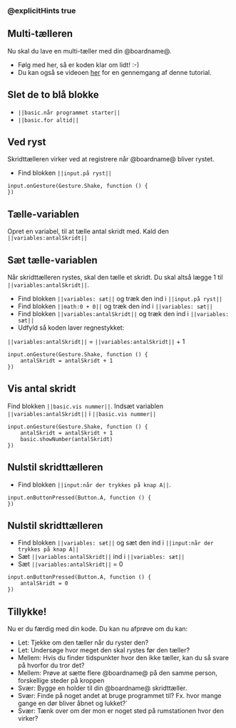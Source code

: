 ### @explicitHints true

## Multi-tælleren
Nu skal du lave en multi-tæller med din @boardname@. 
* Følg med her, så er koden klar om lidt! :-) 
* Du kan også se videoen [her](http://example.com "testvideoen") for en gennemgang af denne tutorial.

## Slet de to blå blokke
* `||basic.når programmet starter||` 
* `||basic.for altid||`

## Ved ryst
Skridttælleren virker ved at registrere når @boardname@ bliver rystet. 
* Find blokken `||input.på ryst||`  

```blocks
input.onGesture(Gesture.Shake, function () {
})
``` 

## Tælle-variablen
Opret en variabel, til at tælle antal skridt med. Kald den `||variables:antalSkridt||`

## Sæt tælle-variablen
Når skridttælleren rystes, skal den tælle et skridt. Du skal altså lægge 1 til `||variables:antalSkridt||`. 
* Find blokken `||variables: sæt||` og træk den ind i  `||input.på ryst||`    
* Find blokken `||math:0 + 0||` og træk den ind i `||variables: sæt||` 
* Find blokken `||variables:antalSkridt||` og træk den ind i `||variables: sæt||`
* Udfyld så koden laver regnestykket: 

`||variables:antalSkridt||` = `||variables:antalSkridt||` + 1
 
```blocks
input.onGesture(Gesture.Shake, function () {
    antalSkridt = antalSkridt + 1
})
```

## Vis antal skridt
Find blokken `||basic.vis nummer||`. Indsæt variablen `||variables:antalSkridt||` i `||basic.vis nummer||`

```blocks
input.onGesture(Gesture.Shake, function () {
    antalSkridt = antalSkridt + 1
    basic.showNumber(antalSkridt)
})
```

## Nulstil skridttælleren
* Find blokken `||input:når der trykkes på knap A||`. 

```blocks
input.onButtonPressed(Button.A, function () {
})
```

## Nulstil skridttælleren
* Find blokken `||variables: sæt||` og sæt den ind i `||input:når der trykkes på knap A||`
* Sæt `||variables:antalSkridt||` ind i `||variables: sæt||`  
* Sæt `||variables:antalSkridt||` = 0

```blocks
input.onButtonPressed(Button.A, function () {
    antalSkridt = 0
})
```

## Tillykke!
Nu er du færdig med din kode. Du kan nu afprøve om du kan: 
* Let: Tjekke om den tæller når du ryster den?
* Let: Undersøge hvor meget den skal rystes før den tæller?
* Mellem: Hvis du finder tidspunkter hvor den ikke tæller, kan du så svare på hvorfor du tror det? 
* Mellem: Prøve at sætte flere @boardname@ på den samme person, forskellige steder på kroppen
* Svær: Bygge en holder til din @boardname@ skridttæller.
* Svær: Finde på noget andet at bruge programmet til? Fx. hvor mange gange en dør bliver åbnet og lukket?`
* Svær: Tænk over om der mon er noget sted på rumstationen hvor den virker?